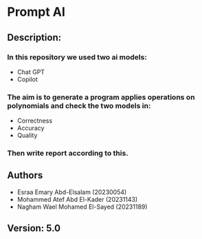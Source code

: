 # Prompt AI


## Description:
### In this repository we used two ai models:
- Chat GPT
- Copilot

### The aim is to generate a program applies operations on polynomials and check the two models in:
- Correctness 
- Accuracy
- Quality

### Then write report according to this.


## Authors
- Esraa Emary Abd-Elsalam  (20230054)
- Mohammed Atef Abd El-Kader  (20231143)
- Nagham Wael Mohamed El-Sayed  (20231189)


## Version: 5.0
